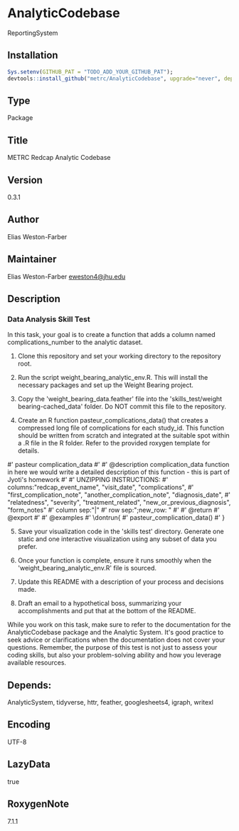 # AnalyticCodebase
ReportingSystem

## Installation

```R
Sys.setenv(GITHUB_PAT = "TODO_ADD_YOUR_GITHUB_PAT");
devtools::install_github("metrc/AnalyticCodebase", upgrade="never", dependencies="Depends");
```

## Type
Package

## Title
METRC Redcap Analytic Codebase

## Version
0.3.1

## Author
Elias Weston-Farber

## Maintainer
Elias Weston-Farber <eweston4@jhu.edu>

## Description

### Data Analysis Skill Test

In this task, your goal is to create a function that adds a column named complications_number to the analytic dataset.

1. Clone this repository and set your working directory to the repository root.

2. Run the script weight_bearing_analytic_env.R. This will install the necessary packages and set up the Weight Bearing project.

3. Copy the 'weight_bearing_data.feather' file into the 'skills_test/weight bearing-cached_data' folder. Do NOT commit this file to the repository.

4. Create an R function pasteur_complications_data() that creates a compressed long file of complications for each study_id. This function should be written from scratch and integrated at the suitable spot within a .R file in the R folder. Refer to the provided roxygen template for details.

#' pasteur complication_data
#'
#' @description complication_data function in here we would write a detailed description of this function - this is part of Jyoti's homework
#' 
#' UNZIPPING INSTRUCTIONS:
#' columns:"redcap_event_name", "visit_date", "complications", 
#' "first_complication_note", "another_complication_note", "diagnosis_date", 
#' "relatedness", "severity", "treatment_related", "new_or_previous_diagnosis", "form_notes"
#' column sep:"|"
#' row sep:";new_row: "	
#' 
#' @return
#' @export
#'
#' @examples
#' \dontrun{
#' pasteur_complication_data()
#' }

5. Save your visualization code in the 'skills test' directory. Generate one static and one interactive visualization using any subset of data you prefer.

6. Once your function is complete, ensure it runs smoothly when the 'weight_bearing_analytic_env.R' file is sourced.

7. Update this README with a description of your process and decisions made.

8. Draft an email to a hypothetical boss, summarizing your accomplishments and put that at the bottom of the README.

While you work on this task, make sure to refer to the documentation for the AnalyticCodebase package and the Analytic System. It's good practice to seek advice or clarifications when the documentation does not cover your questions. Remember, the purpose of this test is not just to assess your coding skills, but also your problem-solving ability and how you leverage available resources.

## Depends:
  AnalyticSystem,
  tidyverse,
  httr,
  feather,
  googlesheets4,
  igraph,
  writexl

## Encoding
UTF-8

## LazyData
true

## RoxygenNote
7.1.1
